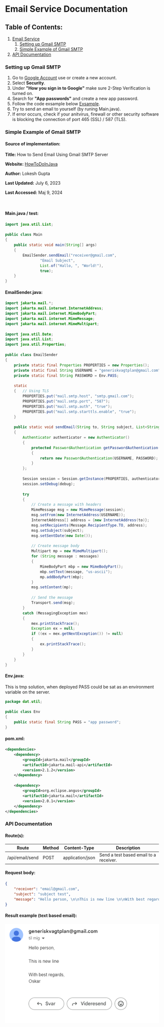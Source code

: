 # Email Service Documentation

## Table of Contents:

1. [Email Service](#email-service)
   1. [Setting up Gmail SMTP](#setting-up-gmail-smtp)
   2. [Simple Example of Gmail SMTP](#simple-example-of-gmail-smtp)
2. [API Documentation](#api-documentation)


### Setting up Gmail SMTP

1. Go to [Google Account](https://myaccount.google.com/) use or create a new account.
2. Select **Security**.
3. Under **"How you sign in to Google"** make sure 2-Step Verification is turned on.
4. Search for **"App passwords"** and create a new app password.
5. Follow the code exsample below [Exsample](#simple-exsample-of-gmail-smtp).
6. Try to send an email to yourself (by runing Main.java).
7. If error occurs, check if your anitvirus, firewall or other security software is blocking the connection of port 465 (SSL) / 587 (TLS).

### Simple Example of Gmail SMTP

#### Source of implementation:

**Title:** How to Send Email Using Gmail SMTP Server

**Website:** [HowToDoInJava](https://howtodoinjava.com/java/send-email-using-gmail-smtp-server/)

**Author:** Lokesh Gupta

**Last Updated:** July 6, 2023

**Last Accessed:** Maj 9, 2024

<br/>

#### Main.java / test:

```java
import java.util.List;

public class Main
{
    public static void main(String[] args)
    {
        EmailSender.sendEmail("receiver@gmail.com",
                "Email Subject",
                List.of("Hallo, ", "World!"),
                true);
    }
}
```

#### EmailSender.java:

```java
import jakarta.mail.*;
import jakarta.mail.internet.InternetAddress;
import jakarta.mail.internet.MimeBodyPart;
import jakarta.mail.internet.MimeMessage;
import jakarta.mail.internet.MimeMultipart;

import java.util.Date;
import java.util.List;
import java.util.Properties;

public class EmailSender
{
    private static final Properties PROPERTIES = new Properties();
    private static final String USERNAME = "generiskvagtplan@gmail.com";    
    private static final String PASSWORD = Env.PASS;                        

    static
    {   // Using TLS
        PROPERTIES.put("mail.smtp.host", "smtp.gmail.com");
        PROPERTIES.put("mail.smtp.port", "587");
        PROPERTIES.put("mail.smtp.auth", "true");
        PROPERTIES.put("mail.smtp.starttls.enable", "true");
    }

    public static void sendEmail(String to, String subject, List<String> messages, boolean debug)
    {
        Authenticator authenticator = new Authenticator()
        {
            protected PasswordAuthentication getPasswordAuthentication()
            {
                return new PasswordAuthentication(USERNAME, PASSWORD);
            }
        };

        Session session = Session.getInstance(PROPERTIES, authenticator);
        session.setDebug(debug);

        try
        {
            // Create a message with headers
            MimeMessage msg = new MimeMessage(session);
            msg.setFrom(new InternetAddress(USERNAME));
            InternetAddress[] address = {new InternetAddress(to)};
            msg.setRecipients(Message.RecipientType.TO, address);
            msg.setSubject(subject);
            msg.setSentDate(new Date());

            // Create message body
            Multipart mp = new MimeMultipart();
            for (String message : messages)
            {
                MimeBodyPart mbp = new MimeBodyPart();
                mbp.setText(message, "us-ascii");
                mp.addBodyPart(mbp);
            }
            msg.setContent(mp);

            // Send the message
            Transport.send(msg);
        }
        catch (MessagingException mex)
        {
            mex.printStackTrace();
            Exception ex = null;
            if ((ex = mex.getNextException()) != null)
            {
                ex.printStackTrace();
            }
        }
    }
}
```

#### Env.java:
This is tmp solution, when deployed PASS could be sat as an environment variable on the server.

```java
package dat.util;

public class Env
{
    public static final String PASS = "app password";
}
```


#### pom.xml:

```xml
<dependencies>
    <dependency>
        <groupId>jakarta.mail</groupId>
        <artifactId>jakarta.mail-api</artifactId>
        <version>2.1.2</version>
    </dependency>

    <dependency>
        <groupId>org.eclipse.angus</groupId>
        <artifactId>jakarta.mail</artifactId>
        <version>2.0.1</version>
    </dependency>
</dependencies>
```



### API Documentation

#### Route(s):

| Route           | Method  | Content-Type        | Description                            |
|-----------------|---------|---------------------|----------------------------------------|
| /api/email/send | POST    | application/json    | Send a test based email to a receiver. |

#### Request body:

```json
{
    "receiver": "email@gmail.com",
    "subject": "subject test",
    "message": "Hello person, \n\nThis is new line \n\nWith best regards, \nOskar"
}
```

#### Result example (text based email):
![](img_example.png)